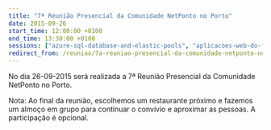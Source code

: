 ```yaml
---
title: "7ª Reunião Presencial da Comunidade NetPonto no Porto"
date: 2015-09-26
start_time: 12:00:00 +0100
end_time: 13:30:00 +0100
sessions: ["azure-sql-database-and-elastic-pools", "aplicacoes-web-do-futuro-ecmascript-vnext-e-outros"]
redirect_from: /reuniao/7a-reuniao-presencial-da-comunidade-netponto-no-porto/
---
```

No dia 26-09-2015 será realizada a 7ª Reunião Presencial da Comunidade NetPonto no Porto.

Nota: Ao final da reunião, escolhemos um restaurante próximo e fazemos um almoço em grupo para continuar o convívio e aproximar as pessoas. A participação é opcional.

